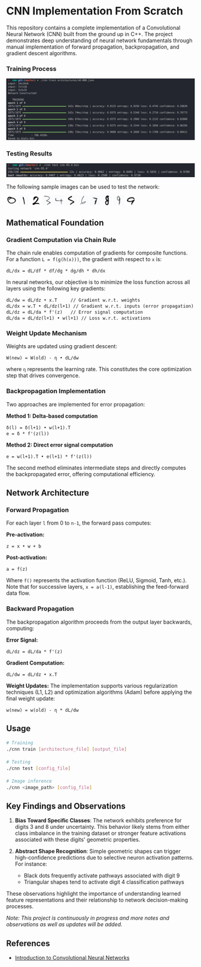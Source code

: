 # CNN Implementation From Scratch

This repository contains a complete implementation of a Convolutional Neural Network (CNN) built from the ground up in C++. The project demonstrates deep understanding of neural network fundamentals through manual implementation of forward propagation, backpropagation, and gradient descent algorithms.

### Training Process
![Training Demo](screenshot-train.png)

### Testing Results
![Testing Demo](screenshot-test.png)

The following sample images can be used to test the network:

![Sample 0](wild_images/sample_0.png)
![Sample 1](wild_images/sample_1.png)
![Sample 2](wild_images/sample_2.jpg)
![Sample 3](wild_images/sample_3.png)
![Sample 4](wild_images/sample_4.png)
![Sample 5](wild_images/sample_5.png)
![Sample 6](wild_images/sample_6.png)
![Sample 7](wild_images/sample_7.png)
![Sample 8](wild_images/sample_8.png)
![Sample 9](wild_images/sample_9.png)
![Sample 10](wild_images/sample_10.png)

## Mathematical Foundation

### Gradient Computation via Chain Rule

The chain rule enables computation of gradients for composite functions. For a function `L = f(g(h(x)))`, the gradient with respect to `x` is:

```
dL/dx = dL/df * df/dg * dg/dh * dh/dx
```

In neural networks, our objective is to minimize the loss function across all layers using the following key gradients:

```
dL/dw = dL/dz • x.T     // Gradient w.r.t. weights
dL/dx = w.T • dL/dz(l+1) // Gradient w.r.t. inputs (error propagation)
dL/dz = dL/da * f'(z)   // Error signal computation
dL/da = dL/dz(l+1) • w(l+1) // Loss w.r.t. activations
```

### Weight Update Mechanism

Weights are updated using gradient descent:
```
W(new) = W(old) - η • dL/dw
```
where `η` represents the learning rate. This constitutes the core optimization step that drives convergence.

### Backpropagation Implementation

Two approaches are implemented for error propagation:

**Method 1: Delta-based computation**
```
δ(l) = δ(l+1) • w(l+1).T
e = δ * f'(z(l))
```

**Method 2: Direct error signal computation**
```
e = w(l+1).T • e(l+1) * f'(z(l))
```

The second method eliminates intermediate steps and directly computes the backpropagated error, offering computational efficiency.
## Network Architecture

### Forward Propagation
For each layer `l` from 0 to `n-1`, the forward pass computes:

**Pre-activation:**
```
z = x • w + b
```

**Post-activation:**
```
a = f(z)
```

Where `f()` represents the activation function (ReLU, Sigmoid, Tanh, etc.). Note that for successive layers, `x = a(l-1)`, establishing the feed-forward data flow.

### Backward Propagation
The backpropagation algorithm proceeds from the output layer backwards, computing:

**Error Signal:**
```
dL/dz = dL/da * f'(z)
```

**Gradient Computation:**
```
dL/dw = dL/dz • x.T
```

**Weight Updates:**
The implementation supports various regularization techniques (L1, L2) and optimization algorithms (Adam) before applying the final weight update:
```
w(new) = w(old) - η * dL/dw
```

## Usage

```bash
# Training
./cnn train [architecture_file] [output_file]

# Testing
./cnn test [config_file]

# Image inference
./cnn <image_path> [config_file]
```

## Key Findings and Observations

1. **Bias Toward Specific Classes**: The network exhibits preference for digits 3 and 8 under uncertainty. This behavior likely stems from either class imbalance in the training dataset or stronger feature activations associated with these digits' geometric properties.

2. **Abstract Shape Recognition**: Simple geometric shapes can trigger high-confidence predictions due to selective neuron activation patterns. For instance:
   - Black dots frequently activate pathways associated with digit 9
   - Triangular shapes tend to activate digit 4 classification pathways

These observations highlight the importance of understanding learned feature representations and their relationship to network decision-making processes.

*Note: This project is continuously in progress and more notes and observations as well as updates will be added.*

## References

- [Introduction to Convolutional Neural Networks](https://arxiv.org/pdf/1511.08458)
